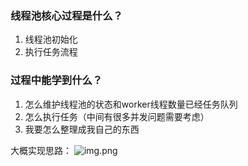 ### 线程池核心过程是什么？
1. 线程池初始化
2. 执行任务流程

### 过程中能学到什么？
1. 怎么维护线程池的状态和worker线程数量已经任务队列
2. 怎么执行任务（中间有很多并发问题需要考虑）
3. 我要怎么整理成我自己的东西

大概实现思路：
![img.png](../../../../../../../img/img.png)
